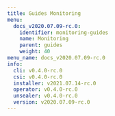 ```yaml
---
title: Guides Monitoring
menu:
  docs_v2020.07.09-rc.0:
    identifier: monitoring-guides
    name: Monitoring
    parent: guides
    weight: 40
menu_name: docs_v2020.07.09-rc.0
info:
  cli: v0.4.0-rc.0
  csi: v0.4.0-rc.0
  installer: v2021.07.14-rc.0
  operator: v0.4.0-rc.0
  unsealer: v0.4.0-rc.0
  version: v2020.07.09-rc.0
---
```


